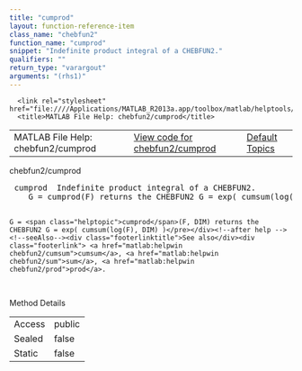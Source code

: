 ```yaml
---
title: "cumprod"
layout: function-reference-item
class_name: "chebfun2"
function_name: "cumprod"
snippet: "Indefinite product integral of a CHEBFUN2."
qualifiers: ""
return_type: "varargout"
arguments: "(rhs1)"
---
```


<html>
   <head>
      <meta http-equiv="Content-Type" content="text/html; charset=utf-8">
   
      <link rel="stylesheet" href="file:////Applications/MATLAB_R2013a.app/toolbox/matlab/helptools/private/helpwin.css">
      <title>MATLAB File Help: chebfun2/cumprod</title>
   </head>
   <body>
      <!--Single-page help-->
      <table border="0" cellspacing="0" width="100%">
         <tr class="subheader">
            <td class="headertitle">MATLAB File Help: chebfun2/cumprod</td>
            <td class="subheader-left"><a href="matlab:edit chebfun2/cumprod">View code for chebfun2/cumprod</a></td>
            <td class="subheader-right"><a href="matlab:helpwin">Default Topics</a></td>
         </tr>
      </table>
      <div class="title">chebfun2/cumprod</div>
      <div class="helptext"><pre><!--helptext --> <span class="helptopic">cumprod</span>  Indefinite product integral of a CHEBFUN2. 
    G = <span class="helptopic">cumprod</span>(F) returns the CHEBFUN2 G = exp( cumsum(log(F)) )
  
    G = <span class="helptopic">cumprod</span>(F, DIM) returns the CHEBFUN2 G = exp( cumsum(log(F), DIM) )</pre></div><!--after help --><!--seeAlso--><div class="footerlinktitle">See also</div><div class="footerlink"> <a href="matlab:helpwin chebfun2/cumsum">cumsum</a>, <a href="matlab:helpwin chebfun2/sum">sum</a>, <a href="matlab:helpwin chebfun2/prod">prod</a>.
</div>
      <!--Method-->
      <div class="sectiontitle">Method Details</div>
      <table class="class-details">
         <tr>
            <td class="class-detail-label">Access</td>
            <td>public</td>
         </tr>
         <tr>
            <td class="class-detail-label">Sealed</td>
            <td>false</td>
         </tr>
         <tr>
            <td class="class-detail-label">Static</td>
            <td>false</td>
         </tr>
      </table>
   </body>
</html>
